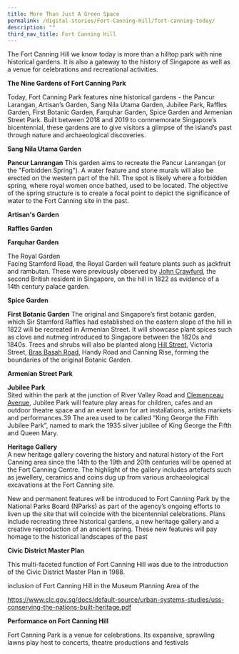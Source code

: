 ```yaml
---
title: More Than Just A Green Space
permalink: /digital-stories/Fort-Canning-Hill/fort-canning-today/
description: ""
third_nav_title: Fort Canning Hill
---
```

The Fort Canning Hill we know today is more than a hilltop park with nine historical gardens. It is also a gateway to the history of Singapore as well as a venue for celebrations and recreational activities.

**The Nine Gardens of Fort Canning Park**

Today, Fort Canning Park features nine historical gardens - the Pancur Larangan, Artisan’s Garden, Sang Nila Utama Garden, Jubilee Park, Raffles Garden, First Botanic Garden, Farquhar Garden, Spice Garden and Armenian Street Park. Built between 2018 and 2019 to commemorate Singapore’s bicentennial, these gardens are to give visitors a glimpse of the island’s past through nature and archaeological discoveries.

**Sang Nila Utama Garden**

**Pancur Lanrangan**
This garden aims to recreate the Pancur Lanrangan (or the "Forbidden Spring"). A water feature and stone murals will also be erected on the western part of the hill. The spot is likely where a forbidden spring, where royal women once bathed, used to be located. The objective of the spring structure is to create a focal point to depict the significance of water to the Fort Canning site in the past.

**Artisan's Garden**

**Raffles Garden**

**Farquhar Garden**

The Royal Garden  
Facing Stamford Road, the Royal Garden will feature plants such as jackfruit and rambutan. These were previously observed by [John Crawfurd](http://eresources.nlb.gov.sg/infopedia/articles/SIP_188_2005-01-20.html), the second British resident in Singapore, on the hill in 1822 as evidence of a 14th century palace garden.

**Spice Garden**
  
**First Botanic Garden**
The original and Singapore’s first botanic garden, which Sir Stamford Raffles had established on the eastern slope of the hill in 1822 will be recreated in Armenian Street. It will showcase plant spices such as clove and nutmeg introduced to Singapore between the 1820s and 1840s. Trees and shrubs will also be planted along [Hill Street](https://eresources.nlb.gov.sg/infopedia/articles/SIP_269_2005-01-19.html), Victoria Street, [Bras Basah Road](https://eresources.nlb.gov.sg/infopedia/articles/SIP_227_2005-01-25.html), Handy Road and Canning Rise, forming the boundaries of the original Botanic Garden.

**Armenian Street Park**
  
**Jubilee Park**  
Sited within the park at the junction of River Valley Road and [Clemenceau Avenue](https://eresources.nlb.gov.sg/infopedia/articles/SIP_803_2004-12-16.html), Jubilee Park will feature play areas for children, cafes and an outdoor theatre space and an event lawn for art installations, artists markets and performances.39 The area used to be called “King George the Fifth Jubilee Park”, named to mark the 1935 silver jubilee of King George the Fifth and Queen Mary.

**Heritage Gallery**  
A new heritage gallery covering the history and natural history of the Fort Canning area since the 14th to the 19th and 20th centuries will be opened at the Fort Canning Centre. The highlight of the gallery includes artefacts such as jewellery, ceramics and coins dug up from various archaeological excavations at the Fort Canning site.
  
New and permanent features will be introduced to Fort Canning Park by the National Parks Board (NParks) as part of the agency’s ongoing efforts to liven up the site that will coincide with the bicentennial celebrations. Plans include recreating three historical gardens, a new heritage gallery and a creative reproduction of an ancient spring. These new features will pay homage to the historical landscapes of the past

**Civic District Master Plan**

This multi-faceted function of Fort Canning Hill was due to the introduction of the Civic District Master Plan in 1988.

 inclusion of Fort Canning Hill in the Museum Planning Area of the

https://www.clc.gov.sg/docs/default-source/urban-systems-studies/uss-conserving-the-nations-built-heritage.pdf

**Performance on Fort Canning Hill**

Fort Canning Park is a venue for celebrations. Its expansive, sprawling lawns play host to concerts, theatre productions and festivals